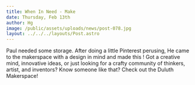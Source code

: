 ```yaml
---
title: When In Need - Make
date: Thursday, Feb 13th
author: Hg
image: /public/assets/uploads/news/post-078.jpg
layout: ../../../layouts/Post.astro
---
```


Paul needed some storage. After doing a little Pinterest perusing, He came to the makerspace with a design in mind and made this ! Got a creative mind, innovative ideas, or just looking for a crafty community of thinkers, artist, and inventors? Know someone like that? Check out the Duluth Makerspace!
